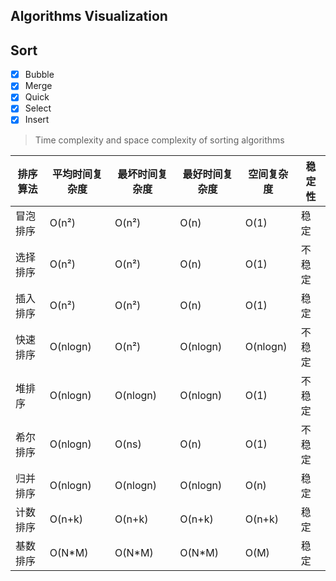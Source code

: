 Algorithms Visualization
---

## Sort

- [x] Bubble
- [x] Merge
- [x] Quick
- [x] Select
- [x] Insert

> Time complexity and space complexity of sorting algorithms

| 排序算法 | 平均时间复杂度  | 最坏时间复杂度  | 最好时间复杂度  | 空间复杂度    | 稳定性 |
|------|----------|----------|----------|----------|-----|
| 冒泡排序 | O(n²)    | O(n²)    | O(n)     | O(1)     | 稳定  |
| 选择排序 | O(n²)    | O(n²)    | O(n)     | O(1)     | 不稳定 |
| 插入排序 | O(n²)    | O(n²)    | O(n)     | O(1)     | 稳定  |
| 快速排序 | O(nlogn) | O(n²)    | O(nlogn) | O(nlogn) | 不稳定 |
| 堆排序  | O(nlogn) | O(nlogn) | O(nlogn) | O(1)     | 不稳定 |
| 希尔排序 | O(nlogn) | O(ns)    | O(n)     | O(1)     | 不稳定 |
| 归并排序 | O(nlogn) | O(nlogn) | O(nlogn) | O(n)     | 稳定  |
| 计数排序 | O(n+k)   | O(n+k)   | O(n+k)   | O(n+k)   | 稳定  |
| 基数排序 | O(N*M)   | O(N*M)   | O(N*M)   | O(M)     | 稳定  |